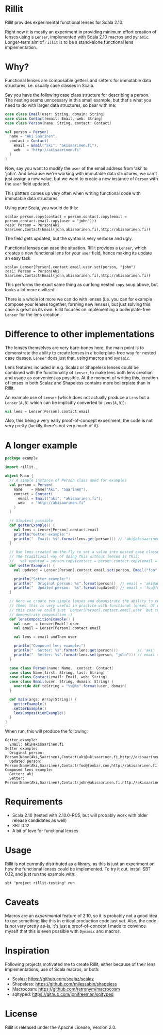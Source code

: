 Rillit
======

Rillit provides experimental functional lenses for Scala 2.10. 

Right now it is mostly an experiment in providing minimum effort creation of
lenses using a `Lenser`, implemented with Scala 2.10 macros and `Dynamic`.
Longer-term aim of `rillit` is to be a stand-alone functional lens
implementation.

Why?
====

Functional lenses are composable getters and setters for immutable data
structures, i.e. usually case classes in Scala.

Say you have the following case class structure for describing a person. The
nesting seems unncessary in this small example, but that's what you need to do
with larger data structures, so bear with me:

```scala
case class Email(user: String, domain: String)
case class Contact(email: Email, web: String)
case class Person(name: String, contact: Contact)

val person = Person(
  name = "Aki Saarinen",
  contact = Contact(
    email = Email("aki", "akisaarinen.fi"),
    web   = "http://akisaarinen.fi"
  )
)
```

Now, say you want to modify the `user` of the email address from 'aki'
to 'john'. And because we're working with immutable data structures, we can't
just assign a new value, but we want to create a new instance of `Person` with
the `user` field updated.

This pattern comes up very often when writing functional code with immutable
data structures.

Using pure Scala, you would do this:

```
scala> person.copy(contact = person.contact.copy(email = person.contact.email.copy(user = "john")))
res0: Person = Person(Aki Saarinen,Contact(Email(john,akisaarinen.fi),http://akisaarinen.fi))
```

The field gets updated, but the syntax is very verbose and ugly.  

Functional lenses can ease the situation. Rillit provides a `Lenser`, which
creates a new functional lens for your `user` field, hence making its update an
easy task:

```
scala> Lenser[Person].contact.email.user.set(person, "john")
res1: Person = Person(Aki Saarinen,Contact(Email(john,akisaarinen.fi),http://akisaarinen.fi))
```

This performs the exact same thing as our long nested `copy` soup above, but
looks a lot more civilized.

There is a whole lot more we can do with lenses (i.e. you can for example
compose your lenses together, forming new lenses), but just solving this case
is great on its own. Rillit focuses on implementing a boilerplate-free `Lenser`
for the lens creation.

Difference to other implementations
===================================

The lenses themselves are very bare-bones here, the main point is to
demonstrate the ability to create lenses in a boilerplate-free way for nested
case classes. `Lenser` does just that, using macros and
`Dynamic`. 

Lens features included in e.g. Scalaz or Shapeless lenses could be combined
with the functionality of `Lenser`, to make lens both lens creation and usage
as convenient as possible. At the moment of writing this, creation of lenses in
both Scalaz and Shapeless contains more boilerplate than in Rillit.

An example use of `Lenser` (which does not actually produce a `Lens` but a `Lenser[A,B]`
which can be implicitly converted to `Lens[A,B]`):

```scala
val lens = Lenser[Person].contact.email
```

Also, this being a very early proof-of-concept experiment, the code is not very
pretty (luckily there's not very much of it).

A longer example
================

```scala
package example

import rillit._

object Main {
  // A simple instance of Person class used for examples
  val person = Person(
    name    = Name("Aki", "Saarinen"),
    contact = Contact(
      email = Email("aki", "akisaarinen.fi"),
      web   = "http://akisaarinen.fi"
    )
  )

  // Simplest possible
  def getterExample() {
    val lens = Lenser[Person].contact.email
    println("Getter example:")
    println("  Email: %s".format(lens.get(person))) // 'aki@akisaarinen.fi'
  }

  // Use lens created on-the-fly to set a value into nested case classes.
  // The traditional way of doing this without lenses is this:
  //   val updated = person.copy(contact = person.contact.copy(email = something))
  def setterExample() {
    val updated = Lenser[Person].contact.email.set(person, Email("foo", "foobar.com"))

    println("Setter example:")
    println("  Original person: %s".format(person))  // email = 'aki@akisaarinen.fi'
    println("  Updated person:  %s".format(updated)) // email = 'foo@foobar.com'
  }

  // Here we create two simple lenses and demonstrate the ability to compose
  // them; this is very useful in practice with functional lenses. Of course in
  // this case we could just `Lenser[Person].contact.email.user` but that wouldn't
  // demonstrate composition :)
  def lensCompositionExample() {
    val user  = Lenser[Email].user
    val email = Lenser[Person].contact.email

    val lens = email andThen user

    println("Composed lens example:")
    println("  Getter: %s".format(lens.get(person)))         // 'aki'
    println("  Setter: %s".format(lens.set(person, "john"))) // email = 'john@akisaarinen.fi'
  }

  case class Person(name: Name,  contact: Contact)
  case class Name(first: String, last: String)
  case class Contact(email: Email, web: String)
  case class Email(user: String, domain: String) {
    override def toString = "%s@%s".format(user, domain)
  }

  def main(args: Array[String]) {
    getterExample()
    setterExample()
    lensCompositionExample()
  }
}
```

When run, this will produce the following: 

```
Getter example:
  Email: aki@akisaarinen.fi
Setter example:
  Original person: Person(Name(Aki,Saarinen),Contact(aki@akisaarinen.fi,http://akisaarinen.fi))
  Updated person:  Person(Name(Aki,Saarinen),Contact(foo@foobar.com,http://akisaarinen.fi))
Composed lens example:
  Getter: aki
  Setter: Person(Name(Aki,Saarinen),Contact(john@akisaarinen.fi,http://akisaarinen.fi))
```

Requirements
============

* Scala 2.10 (tested with 2.10.0-RC5, but will probably work with older release candidates as well)
* SBT 0.12
* A bit of love for functional lenses

Usage
=====

Rillit is not currently distributed as a library, as this is just an experiment on
how the functional lenses could be implemented. To try it out, install SBT 0.12,
and just run the example with:

```
sbt "project rillit-testing" run
```

Caveats
=======

Macros are an *experimental* feature of 2.10, so it is probably not a good idea
to use something like this in critical production code just yet. Also, the code
is not very pretty as-is, it's just a proof-of-concept I made to convince
myself that this is even possible with `Dynamic` and macros. 

Inspiration
===========

Following projects motivated me to create Rillit, either because of their lens
implementations, use of Scala macros, or both:

* Scalaz: https://github.com/scalaz/scalaz
* Shapeless: https://github.com/milessabin/shapeless
* Macrocosm: https://github.com/retronym/macrocosm
* sqltyped: https://github.com/jonifreeman/sqltyped

License
=======

Rillit is released under the Apache License, Version 2.0.
